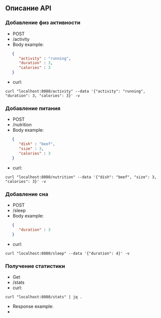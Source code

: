 
## Описание API

### Добавление физ активности 

- POST
- /activity
- Body example:
 ```json
    {
       "activity" : "running",
       "duration" : 3,
       "calories" : 3
    }
 ```
- curl:
```shell
curl "localhost:8080/activity" --data '{"activity": "running", "duration": 3, "calories": 3}' -v
```

### Добавление питания

- POST
- /nutrition
- Body example:
 ```json
    {
       "dish" : "beef",
       "size" : 3,
       "calories" : 3
    }
 ```
- curl:
```shell
curl "localhost:8080/nutrition" --data '{"dish": "beef", "size": 3, "calories": 3}' -v
```


### Добавление сна

- POST
- /sleep
- Body example:
 ```json
    {
       "duration" : 3
    }
 ```
- curl:
```shell
curl "localhost:8080/sleep" --data '{"duration": 4}' -v
```

### Получение статистики

- Get
- /stats
- curl:
```shell
curl "localhost:8080/stats" | jq .
```
- Response example:
- 